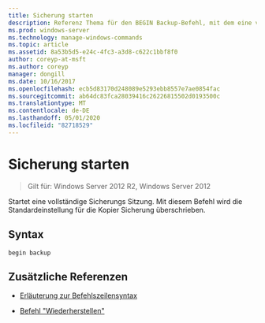 ```yaml
---
title: Sicherung starten
description: Referenz Thema für den BEGIN Backup-Befehl, mit dem eine vollständige Sicherungs Sitzung gestartet wird.
ms.prod: windows-server
ms.technology: manage-windows-commands
ms.topic: article
ms.assetid: 8a53b5d5-e24c-4fc3-a3d8-c622c1bbf8f0
author: coreyp-at-msft
ms.author: coreyp
manager: dongill
ms.date: 10/16/2017
ms.openlocfilehash: ecb5d83170d248089e5293ebb8557e7ae0854fac
ms.sourcegitcommit: ab64dc83fca28039416c26226815502d0193500c
ms.translationtype: MT
ms.contentlocale: de-DE
ms.lasthandoff: 05/01/2020
ms.locfileid: "82718529"
---
```

# <a name="begin-backup"></a>Sicherung starten

> Gilt für: Windows Server 2012 R2, Windows Server 2012

Startet eine vollständige Sicherungs Sitzung. Mit diesem Befehl wird die Standardeinstellung für die Kopier Sicherung überschrieben.

## <a name="syntax"></a>Syntax

```
begin backup
```

## <a name="additional-references"></a>Zusätzliche Referenzen

- [Erläuterung zur Befehlszeilensyntax](command-line-syntax-key.md)
  
- [Befehl "Wiederherstellen"](begin-restore.md)

